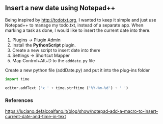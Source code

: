 ## Insert a new date using Notepad++

Being inspired by http://todotxt.org, I wanted to keep it simple and just use Notepad++ to manage my todo.txt, instead of a separate app.
When marking a task as done, I would like to insert the current date into there.

1. Plugins -> Plugin Admin
2. Install the **PythonScript** plugin.
3. Create a new script to insert date into there
4. Settings -> Shortcut Mapper
5. Map Control+Alt+D to the `adddate.py` file

Create a new python file (addDate.py) and put it into the plug-ins folder

``` python
import time

editor.addText ('x ' + time.strftime ('%Y-%m-%d') + ' ')
```

### References
https://luciano.defalcoalfano.it/blog/show/notepad-add-a-macro-to-insert-current-date-and-time-in-text
